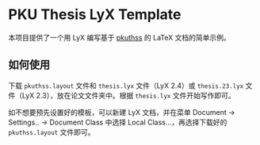 # PKU Thesis LyX Template

本项目提供了一个用 LyX 编写基于 [pkuthss](https://gitea.com/CasperVector/pkuthss) 的 LaTeX 文档的简单示例。

## 如何使用

下载 `pkuthss.layout` 文件和 `thesis.lyx` 文件（LyX 2.4）或 `thesis.23.lyx` 文件（LyX 2.3），放在论文文件夹中。根据 `thesis.lyx` 文件开始写作即可。

如不想要预先设置好的模板，可以新建 LyX 文档，并在菜单 Document -> Settings.. -> Document Class 中选择 Local Class...，再选择下载好的 `pkuthss.layout` 文件即可。
